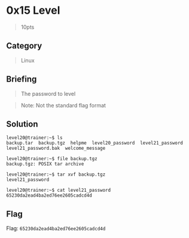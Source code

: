 # 0x15 Level
> 10pts

## Category
> Linux

## Briefing
> The password to level

> Note: Not the standard flag format

## Solution
```console
level20@trainer:~$ ls
backup.tar  backup.tgz  helpme  level20_password  level21_password  level21_password.bak  welcome_message

level20@trainer:~$ file backup.tgz
backup.tgz: POSIX tar archive

level20@trainer:~$ tar xvf backup.tgz
level21_password

level20@trainer:~$ cat level21_password
65230da2ead4ba2ed76ee2605cadcd4d
```

## Flag
Flag: `65230da2ead4ba2ed76ee2605cadcd4d`